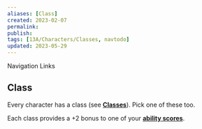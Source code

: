 ```yaml
---
aliases: [Class]
created: 2023-02-07
permalink: 
publish: 
tags: [13A/Characters/Classes, navtodo]
updated: 2023-05-29
---
```


Navigation Links 

## Class

Every character has a class (see **[Classes](../06_Classes/06_Classes.md)**). Pick one of these too.

Each class provides a +2 bonus to one of your **[ability scores](Compendium/13A/Character-Rules/Abilities.md)**.

